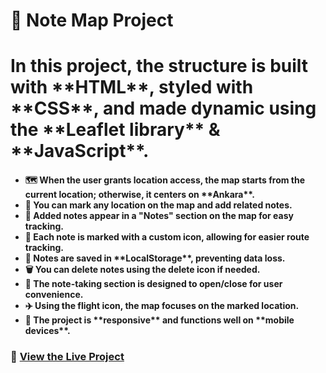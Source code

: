 # <b> 📍 Note Map Project </b>

 <h1> In this project, the structure is built with **HTML**, styled with **CSS**, and made dynamic using the **Leaflet library** & **JavaScript**. </h1>

<h4>
 <ul>
  <li>🗺️ When the user grants location access, the map starts from the current location; otherwise, it centers on **Ankara**. </li>
  <li> 📍 You can mark any location on the map and add related notes.</li>
  <li> 📝 Added notes appear in a "Notes" section on the map for easy tracking. </li>
  <li> 📌 Each note is marked with a custom icon, allowing for easier route tracking.</li>
  <li> 💾 Notes are saved in **LocalStorage**, preventing data loss.</li>
  <li> 🗑️ You can delete notes using the delete icon if needed.</li>
  <li> 🔄 The note-taking section is designed to open/close for user convenience.</li>
  <li> ✈️ Using the flight icon, the map focuses on the marked location.</li>
  <li> 📱 The project is **responsive** and functions well on **mobile devices**.</li>
 </ul>
</h4>

### 🔗 [View the Live Project](NoteMap.gif)
